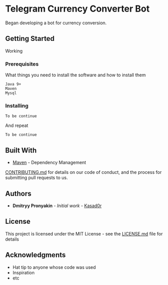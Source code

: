 # Telegram Currency Converter Bot

Began developing a bot for currency conversion.

## Getting Started

Working 

### Prerequisites

What things you need to install the software and how to install them

```
Java 9+
Maven
Mysql
```

### Installing



```
To be continue 
```

And repeat

```
To be continue 
```


## Built With

* [Maven](https://maven.apache.org/) - Dependency Management

[CONTRIBUTING.md](https://gist.github.com/PurpleBooth/b24679402957c63ec426) for details on our code of conduct, and the process for submitting pull requests to us.

## Authors

* **Dmitryy Pronyakin** - *Initial work* - [Kasad0r](https://github.com/Kasad0r)

## License

This project is licensed under the MIT License - see the [LICENSE.md](LICENSE.md) file for details

## Acknowledgments

* Hat tip to anyone whose code was used
* Inspiration
* etc
